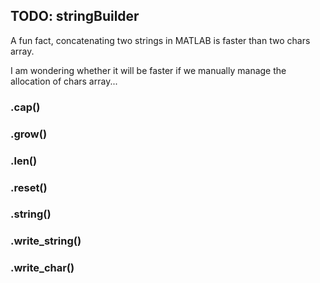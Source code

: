 ## TODO: stringBuilder

A fun fact, concatenating two strings in MATLAB is faster than two chars array.

I am wondering whether it will be faster if we manually manage the allocation of chars array...

### .cap()

### .grow()

### .len()

### .reset()

### .string()

### .write_string()

### .write_char()